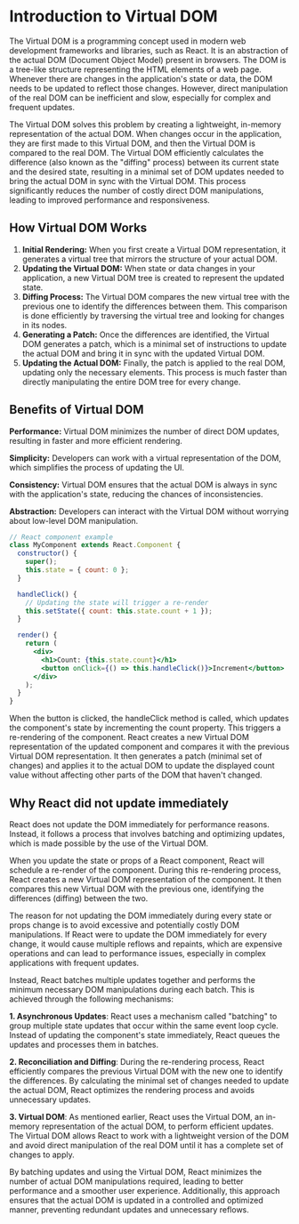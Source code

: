 # Introduction to Virtual DOM
The Virtual DOM is a programming concept used in modern web development frameworks and libraries, such as React. It is an abstraction of the actual DOM (Document Object Model) present in browsers. The DOM is a tree-like structure representing the HTML elements of a web page. Whenever there are changes in the application's state or data, the DOM needs to be updated to reflect those changes. However, direct manipulation of the real DOM can be inefficient and slow, especially for complex and frequent updates.

The Virtual DOM solves this problem by creating a lightweight, in-memory representation of the actual DOM. When changes occur in the application, they are first made to this Virtual DOM, and then the Virtual DOM is compared to the real DOM. The Virtual DOM efficiently calculates the difference (also known as the "diffing" process) between its current state and the desired state, resulting in a minimal set of DOM updates needed to bring the actual DOM in sync with the Virtual DOM. This process significantly reduces the number of costly direct DOM manipulations, leading to improved performance and responsiveness.

## How Virtual DOM Works
1. **Initial Rendering:** When you first create a Virtual DOM representation, it generates a virtual tree that mirrors the structure of your actual DOM.
2. **Updating the Virtual DOM:** When state or data changes in your application, a new Virtual DOM tree is created to represent the updated state.
3. **Diffing Process:** The Virtual DOM compares the new virtual tree with the previous one to identify the differences between them. This comparison is done efficiently by traversing the virtual tree and looking for changes in its nodes.
4. **Generating a Patch:** Once the differences are identified, the Virtual DOM generates a patch, which is a minimal set of instructions to update the actual DOM and bring it in sync with the updated Virtual DOM.
5. **Updating the Actual DOM:** Finally, the patch is applied to the real DOM, updating only the necessary elements. This process is much faster than directly manipulating the entire DOM tree for every change.

## Benefits of Virtual DOM

**Performance:** Virtual DOM minimizes the number of direct DOM updates, resulting in faster and more efficient rendering.

**Simplicity:** Developers can work with a virtual representation of the DOM, which simplifies the process of updating the UI.

**Consistency:** Virtual DOM ensures that the actual DOM is always in sync with the application's state, reducing the chances of inconsistencies.

**Abstraction:** Developers can interact with the Virtual DOM without worrying about low-level DOM manipulation.


```jsx
// React component example
class MyComponent extends React.Component {
  constructor() {
    super();
    this.state = { count: 0 };
  }

  handleClick() {
    // Updating the state will trigger a re-render
    this.setState({ count: this.state.count + 1 });
  }

  render() {
    return (
      <div>
        <h1>Count: {this.state.count}</h1>
        <button onClick={() => this.handleClick()}>Increment</button>
      </div>
    );
  }
}

```

When the button is clicked, the handleClick method is called, which updates the component's state by incrementing the count property. This triggers a re-rendering of the component. React creates a new Virtual DOM representation of the updated component and compares it with the previous Virtual DOM representation. It then generates a patch (minimal set of changes) and applies it to the actual DOM to update the displayed count value without affecting other parts of the DOM that haven't changed.


## Why React did not update immediately

React does not update the DOM immediately for performance reasons. Instead, it follows a process that involves batching and optimizing updates, which is made possible by the use of the Virtual DOM.

When you update the state or props of a React component, React will schedule a re-render of the component. During this re-rendering process, React creates a new Virtual DOM representation of the component. It then compares this new Virtual DOM with the previous one, identifying the differences (diffing) between the two.

The reason for not updating the DOM immediately during every state or props change is to avoid excessive and potentially costly DOM manipulations. If React were to update the DOM immediately for every change, it would cause multiple reflows and repaints, which are expensive operations and can lead to performance issues, especially in complex applications with frequent updates.

Instead, React batches multiple updates together and performs the minimum necessary DOM manipulations during each batch. This is achieved through the following mechanisms:

**1. Asynchronous Updates**: React uses a mechanism called "batching" to group multiple state updates that occur within the same event loop cycle. Instead of updating the component's state immediately, React queues the updates and processes them in batches.

**2. Reconciliation and Diffing**: During the re-rendering process, React efficiently compares the previous Virtual DOM with the new one to identify the differences. By calculating the minimal set of changes needed to update the actual DOM, React optimizes the rendering process and avoids unnecessary updates.

**3. Virtual DOM**: As mentioned earlier, React uses the Virtual DOM, an in-memory representation of the actual DOM, to perform efficient updates. The Virtual DOM allows React to work with a lightweight version of the DOM and avoid direct manipulation of the real DOM until it has a complete set of changes to apply.

By batching updates and using the Virtual DOM, React minimizes the number of actual DOM manipulations required, leading to better performance and a smoother user experience. Additionally, this approach ensures that the actual DOM is updated in a controlled and optimized manner, preventing redundant updates and unnecessary reflows.
